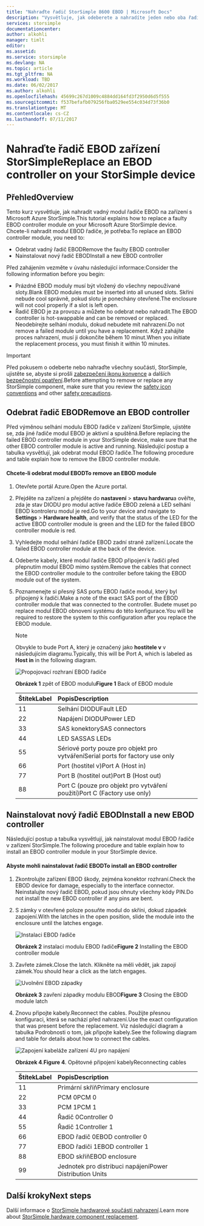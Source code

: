 ```yaml
---
title: "Nahraďte řadič StorSimple 8600 EBOD | Microsoft Docs"
description: "Vysvětluje, jak odeberete a nahradíte jeden nebo oba řadiče EBOD na zařízení StorSimple 8600."
services: storsimple
documentationcenter: 
author: alkohli
manager: timlt
editor: 
ms.assetid: 
ms.service: storsimple
ms.devlang: NA
ms.topic: article
ms.tgt_pltfrm: NA
ms.workload: TBD
ms.date: 06/02/2017
ms.author: alkohli
ms.openlocfilehash: 45699c267d1009c4884dd164fd3f2950d6d5f555
ms.sourcegitcommit: f537befafb079256fba0529ee554c034d73f36b0
ms.translationtype: MT
ms.contentlocale: cs-CZ
ms.lasthandoff: 07/11/2017
---
```

# <a name="replace-an-ebod-controller-on-your-storsimple-device"></a><span data-ttu-id="490e8-103">Nahraďte řadič EBOD zařízení StorSimple</span><span class="sxs-lookup"><span data-stu-id="490e8-103">Replace an EBOD controller on your StorSimple device</span></span>

## <a name="overview"></a><span data-ttu-id="490e8-104">Přehled</span><span class="sxs-lookup"><span data-stu-id="490e8-104">Overview</span></span>
<span data-ttu-id="490e8-105">Tento kurz vysvětluje, jak nahradit vadný modul řadiče EBOD na zařízení s Microsoft Azure StorSimple.</span><span class="sxs-lookup"><span data-stu-id="490e8-105">This tutorial explains how to replace a faulty EBOD controller module on your Microsoft Azure StorSimple device.</span></span> <span data-ttu-id="490e8-106">Chcete-li nahradit modul EBOD řadiče, je potřeba:</span><span class="sxs-lookup"><span data-stu-id="490e8-106">To replace an EBOD controller module, you need to:</span></span>

* <span data-ttu-id="490e8-107">Odebrat vadný řadič EBOD</span><span class="sxs-lookup"><span data-stu-id="490e8-107">Remove the faulty EBOD controller</span></span>
* <span data-ttu-id="490e8-108">Nainstalovat nový řadič EBOD</span><span class="sxs-lookup"><span data-stu-id="490e8-108">Install a new EBOD controller</span></span>

<span data-ttu-id="490e8-109">Před zahájením vezměte v úvahu následující informace:</span><span class="sxs-lookup"><span data-stu-id="490e8-109">Consider the following information before you begin:</span></span>

* <span data-ttu-id="490e8-110">Prázdné EBOD moduly musí být vložený do všechny nepoužívané sloty.</span><span class="sxs-lookup"><span data-stu-id="490e8-110">Blank EBOD modules must be inserted into all unused slots.</span></span> <span data-ttu-id="490e8-111">Skříni nebude cool správně, pokud slotu je ponechány otevřené.</span><span class="sxs-lookup"><span data-stu-id="490e8-111">The enclosure will not cool properly if a slot is left open.</span></span>
* <span data-ttu-id="490e8-112">Řadič EBOD je za provozu a můžete ho odebrat nebo nahradit.</span><span class="sxs-lookup"><span data-stu-id="490e8-112">The EBOD controller is hot-swappable and can be removed or replaced.</span></span> <span data-ttu-id="490e8-113">Neodebírejte selhání modulu, dokud nebudete mít nahrazení.</span><span class="sxs-lookup"><span data-stu-id="490e8-113">Do not remove a failed module until you have a replacement.</span></span> <span data-ttu-id="490e8-114">Když zahájíte proces nahrazení, musí ji dokončíte během 10 minut.</span><span class="sxs-lookup"><span data-stu-id="490e8-114">When you initiate the replacement process, you must finish it within 10 minutes.</span></span>

> [!IMPORTANT]
> <span data-ttu-id="490e8-115">Před pokusem o odeberte nebo nahraďte všechny součásti, StorSimple, ujistěte se, abyste si prošli [zabezpečení ikonu konvence](storsimple-safety.md#safety-icon-conventions) a dalších [bezpečnostní opatření](storsimple-safety.md).</span><span class="sxs-lookup"><span data-stu-id="490e8-115">Before attempting to remove or replace any StorSimple component, make sure that you review the [safety icon conventions](storsimple-safety.md#safety-icon-conventions) and other [safety precautions](storsimple-safety.md).</span></span>

## <a name="remove-an-ebod-controller"></a><span data-ttu-id="490e8-116">Odebrat řadič EBOD</span><span class="sxs-lookup"><span data-stu-id="490e8-116">Remove an EBOD controller</span></span>
<span data-ttu-id="490e8-117">Před výměnou selhání modulu EBOD řadiče v zařízení StorSimple, ujistěte se, zda jiné řadiče modul EBOD je aktivní a spuštěná.</span><span class="sxs-lookup"><span data-stu-id="490e8-117">Before replacing the failed EBOD controller module in your StorSimple device, make sure that the other EBOD controller module is active and running.</span></span> <span data-ttu-id="490e8-118">Následující postup a tabulka vysvětlují, jak odebrat modul EBOD řadiče.</span><span class="sxs-lookup"><span data-stu-id="490e8-118">The following procedure and table explain how to remove the EBOD controller module.</span></span>

#### <a name="to-remove-an-ebod-module"></a><span data-ttu-id="490e8-119">Chcete-li odebrat modul EBOD</span><span class="sxs-lookup"><span data-stu-id="490e8-119">To remove an EBOD module</span></span>
1. <span data-ttu-id="490e8-120">Otevřete portál Azure.</span><span class="sxs-lookup"><span data-stu-id="490e8-120">Open the Azure portal.</span></span>
2. <span data-ttu-id="490e8-121">Přejděte na zařízení a přejděte do **nastavení** > **stavu hardwaru**a ověřte, zda je stav DIODU pro modul active řadiče EBOD zelená a LED selhání EBOD kontroleru modul je red.</span><span class="sxs-lookup"><span data-stu-id="490e8-121">Go to your device and navigate to **Settings** > **Hardware health**, and verify that the status of the LED for the active EBOD controller module is green and the LED for the failed EBOD controller module is red.</span></span>
3. <span data-ttu-id="490e8-122">Vyhledejte modul selhání řadiče EBOD zadní straně zařízení.</span><span class="sxs-lookup"><span data-stu-id="490e8-122">Locate the failed EBOD controller module at the back of the device.</span></span>
4. <span data-ttu-id="490e8-123">Odeberte kabely, které modul řadiče EBOD připojení k řadiči před přepnutím modul EBOD mimo systém.</span><span class="sxs-lookup"><span data-stu-id="490e8-123">Remove the cables that connect the EBOD controller module to the controller before taking the EBOD module out of the system.</span></span>
5. <span data-ttu-id="490e8-124">Poznamenejte si přesný SAS portu EBOD řadiče modul, který byl připojený k řadiči.</span><span class="sxs-lookup"><span data-stu-id="490e8-124">Make a note of the exact SAS port of the EBOD controller module that was connected to the controller.</span></span> <span data-ttu-id="490e8-125">Budete muset po replace modul EBOD obnovení systému do této konfigurace.</span><span class="sxs-lookup"><span data-stu-id="490e8-125">You will be required to restore the system to this configuration after you replace the EBOD module.</span></span>
   
   > [!NOTE]
   > <span data-ttu-id="490e8-126">Obvykle to bude Port A, který je označený jako **hostitele v** v následujícím diagramu.</span><span class="sxs-lookup"><span data-stu-id="490e8-126">Typically, this will be Port A, which is labeled as **Host in** in the following diagram.</span></span>
   
    ![Propojovací rozhraní EBOD řadiče](./media/storsimple-ebod-controller-replacement/IC741049.png)
   
     <span data-ttu-id="490e8-128">**Obrázek 1** zpět of EBOD modulu</span><span class="sxs-lookup"><span data-stu-id="490e8-128">**Figure 1** Back of EBOD module</span></span>
   
   | <span data-ttu-id="490e8-129">Štítek</span><span class="sxs-lookup"><span data-stu-id="490e8-129">Label</span></span> | <span data-ttu-id="490e8-130">Popis</span><span class="sxs-lookup"><span data-stu-id="490e8-130">Description</span></span> |
   |:--- |:--- |
   | <span data-ttu-id="490e8-131">1</span><span class="sxs-lookup"><span data-stu-id="490e8-131">1</span></span> |<span data-ttu-id="490e8-132">Selhání DIODU</span><span class="sxs-lookup"><span data-stu-id="490e8-132">Fault LED</span></span> |
   | <span data-ttu-id="490e8-133">2</span><span class="sxs-lookup"><span data-stu-id="490e8-133">2</span></span> |<span data-ttu-id="490e8-134">Napájení DIODU</span><span class="sxs-lookup"><span data-stu-id="490e8-134">Power LED</span></span> |
   | <span data-ttu-id="490e8-135">3</span><span class="sxs-lookup"><span data-stu-id="490e8-135">3</span></span> |<span data-ttu-id="490e8-136">SAS konektory</span><span class="sxs-lookup"><span data-stu-id="490e8-136">SAS connectors</span></span> |
   | <span data-ttu-id="490e8-137">4</span><span class="sxs-lookup"><span data-stu-id="490e8-137">4</span></span> |<span data-ttu-id="490e8-138">LED SAS</span><span class="sxs-lookup"><span data-stu-id="490e8-138">SAS LEDs</span></span> |
   | <span data-ttu-id="490e8-139">5</span><span class="sxs-lookup"><span data-stu-id="490e8-139">5</span></span> |<span data-ttu-id="490e8-140">Sériové porty pouze pro objekt pro vytváření</span><span class="sxs-lookup"><span data-stu-id="490e8-140">Serial ports for factory use only</span></span> |
   | <span data-ttu-id="490e8-141">6</span><span class="sxs-lookup"><span data-stu-id="490e8-141">6</span></span> |<span data-ttu-id="490e8-142">Port (hostitel v)</span><span class="sxs-lookup"><span data-stu-id="490e8-142">Port A (Host in)</span></span> |
   | <span data-ttu-id="490e8-143">7</span><span class="sxs-lookup"><span data-stu-id="490e8-143">7</span></span> |<span data-ttu-id="490e8-144">Port B (hostitel out)</span><span class="sxs-lookup"><span data-stu-id="490e8-144">Port B (Host out)</span></span> |
   | <span data-ttu-id="490e8-145">8</span><span class="sxs-lookup"><span data-stu-id="490e8-145">8</span></span> |<span data-ttu-id="490e8-146">Port C (pouze pro objekt pro vytváření použití)</span><span class="sxs-lookup"><span data-stu-id="490e8-146">Port C (Factory use only)</span></span> |

## <a name="install-a-new-ebod-controller"></a><span data-ttu-id="490e8-147">Nainstalovat nový řadič EBOD</span><span class="sxs-lookup"><span data-stu-id="490e8-147">Install a new EBOD controller</span></span>
<span data-ttu-id="490e8-148">Následující postup a tabulka vysvětlují, jak nainstalovat modul EBOD řadiče v zařízení StorSimple.</span><span class="sxs-lookup"><span data-stu-id="490e8-148">The following procedure and table explain how to install an EBOD controller module in your StorSimple device.</span></span>

#### <a name="to-install-an-ebod-controller"></a><span data-ttu-id="490e8-149">Abyste mohli nainstalovat řadič EBOD</span><span class="sxs-lookup"><span data-stu-id="490e8-149">To install an EBOD controller</span></span>
1. <span data-ttu-id="490e8-150">Zkontrolujte zařízení EBOD škody, zejména konektor rozhraní.</span><span class="sxs-lookup"><span data-stu-id="490e8-150">Check the EBOD device for damage, especially to the interface connector.</span></span> <span data-ttu-id="490e8-151">Neinstalujte nový řadič EBOD, pokud jsou ohnuty všechny kódy PIN.</span><span class="sxs-lookup"><span data-stu-id="490e8-151">Do not install the new EBOD controller if any pins are bent.</span></span>
2. <span data-ttu-id="490e8-152">S zámky v otevřené poloze posuňte modul do skříni, dokud západek zapojení.</span><span class="sxs-lookup"><span data-stu-id="490e8-152">With the latches in the open position, slide the module into the enclosure until the latches engage.</span></span>
   
    ![Instalaci EBOD řadiče](./media/storsimple-ebod-controller-replacement/IC741050.png)
   
    <span data-ttu-id="490e8-154">**Obrázek 2** instalaci modulu EBOD řadiče</span><span class="sxs-lookup"><span data-stu-id="490e8-154">**Figure 2**  Installing the EBOD controller module</span></span>
3. <span data-ttu-id="490e8-155">Zavřete zámek.</span><span class="sxs-lookup"><span data-stu-id="490e8-155">Close the latch.</span></span> <span data-ttu-id="490e8-156">Klikněte na měli vědět, jak zapojí zámek.</span><span class="sxs-lookup"><span data-stu-id="490e8-156">You should hear a click as the latch engages.</span></span>
   
    ![Uvolnění EBOD západky](./media/storsimple-ebod-controller-replacement/IC741047.png)
   
    <span data-ttu-id="490e8-158">**Obrázek 3** zavření západky modulu EBOD</span><span class="sxs-lookup"><span data-stu-id="490e8-158">**Figure 3**  Closing the EBOD module latch</span></span>
4. <span data-ttu-id="490e8-159">Znovu připojte kabely.</span><span class="sxs-lookup"><span data-stu-id="490e8-159">Reconnect the cables.</span></span> <span data-ttu-id="490e8-160">Použijte přesnou konfiguraci, která se nachází před nahrazení.</span><span class="sxs-lookup"><span data-stu-id="490e8-160">Use the exact configuration that was present before the replacement.</span></span> <span data-ttu-id="490e8-161">Viz následující diagram a tabulka Podrobnosti o tom, jak připojte kabely.</span><span class="sxs-lookup"><span data-stu-id="490e8-161">See the following diagram and table for details about how to connect the cables.</span></span>
   
    ![Zapojení kabeláže zařízení 4U pro napájení](./media/storsimple-ebod-controller-replacement/IC770723.png)
   
    <span data-ttu-id="490e8-163">**Obrázek 4**.</span><span class="sxs-lookup"><span data-stu-id="490e8-163">**Figure 4**.</span></span> <span data-ttu-id="490e8-164">Opětovné připojení kabely</span><span class="sxs-lookup"><span data-stu-id="490e8-164">Reconnecting cables</span></span>
   
   | <span data-ttu-id="490e8-165">Štítek</span><span class="sxs-lookup"><span data-stu-id="490e8-165">Label</span></span> | <span data-ttu-id="490e8-166">Popis</span><span class="sxs-lookup"><span data-stu-id="490e8-166">Description</span></span> |
   |:--- |:--- |
   | <span data-ttu-id="490e8-167">1</span><span class="sxs-lookup"><span data-stu-id="490e8-167">1</span></span> |<span data-ttu-id="490e8-168">Primární skříň</span><span class="sxs-lookup"><span data-stu-id="490e8-168">Primary enclosure</span></span> |
   | <span data-ttu-id="490e8-169">2</span><span class="sxs-lookup"><span data-stu-id="490e8-169">2</span></span> |<span data-ttu-id="490e8-170">PCM 0</span><span class="sxs-lookup"><span data-stu-id="490e8-170">PCM 0</span></span> |
   | <span data-ttu-id="490e8-171">3</span><span class="sxs-lookup"><span data-stu-id="490e8-171">3</span></span> |<span data-ttu-id="490e8-172">PCM 1</span><span class="sxs-lookup"><span data-stu-id="490e8-172">PCM 1</span></span> |
   | <span data-ttu-id="490e8-173">4</span><span class="sxs-lookup"><span data-stu-id="490e8-173">4</span></span> |<span data-ttu-id="490e8-174">Řadič 0</span><span class="sxs-lookup"><span data-stu-id="490e8-174">Controller 0</span></span> |
   | <span data-ttu-id="490e8-175">5</span><span class="sxs-lookup"><span data-stu-id="490e8-175">5</span></span> |<span data-ttu-id="490e8-176">Řadič 1</span><span class="sxs-lookup"><span data-stu-id="490e8-176">Controller 1</span></span> |
   | <span data-ttu-id="490e8-177">6</span><span class="sxs-lookup"><span data-stu-id="490e8-177">6</span></span> |<span data-ttu-id="490e8-178">EBOD řadič 0</span><span class="sxs-lookup"><span data-stu-id="490e8-178">EBOD controller 0</span></span> |
   | <span data-ttu-id="490e8-179">7</span><span class="sxs-lookup"><span data-stu-id="490e8-179">7</span></span> |<span data-ttu-id="490e8-180">EBOD řadiči 1</span><span class="sxs-lookup"><span data-stu-id="490e8-180">EBOD controller 1</span></span> |
   | <span data-ttu-id="490e8-181">8</span><span class="sxs-lookup"><span data-stu-id="490e8-181">8</span></span> |<span data-ttu-id="490e8-182">EBOD skříň</span><span class="sxs-lookup"><span data-stu-id="490e8-182">EBOD enclosure</span></span> |
   | <span data-ttu-id="490e8-183">9</span><span class="sxs-lookup"><span data-stu-id="490e8-183">9</span></span> |<span data-ttu-id="490e8-184">Jednotek pro distribuci napájení</span><span class="sxs-lookup"><span data-stu-id="490e8-184">Power Distribution Units</span></span> |

## <a name="next-steps"></a><span data-ttu-id="490e8-185">Další kroky</span><span class="sxs-lookup"><span data-stu-id="490e8-185">Next steps</span></span>
<span data-ttu-id="490e8-186">Další informace o [StorSimple hardwarové součásti nahrazení](storsimple-8000-hardware-component-replacement.md).</span><span class="sxs-lookup"><span data-stu-id="490e8-186">Learn more about [StorSimple hardware component replacement](storsimple-8000-hardware-component-replacement.md).</span></span>

